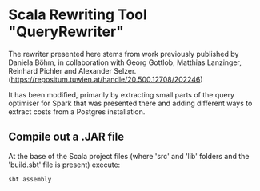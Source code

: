 # Scala Rewriting Tool "QueryRewriter"

The rewriter presented here stems from work previously published by Daniela Böhm, in collaboration with Georg Gottlob, Matthias Lanzinger, Reinhard Pichler and Alexander Selzer. (https://repositum.tuwien.at/handle/20.500.12708/202246) 

It has been modified, primarily by extracting small parts of the query optimiser for Spark that was presented there and adding different ways to extract costs from a Postgres installation. 

## Compile out a .JAR file 

At the base of the Scala project files (where 'src' and 'lib' folders and the 'build.sbt' file is present) execute: 

	sbt assembly
